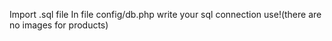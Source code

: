 Import .sql file
In file config/db.php write your sql connection
use!(there are no images for products)
